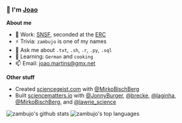 ### 👋 I'm [Joao](https://en.wikipedia.org/wiki/Jo%C3%A3o)

**About me**

- 🔭 Work: [SNSF](http://www.snf.ch), seconded at the [ERC](https://erc.europa.eu)
- ⚡ Trivia: `zambujo` is one of my names
- 💬 Ask me about `.txt`, `.sh`, `.r`, `.py`, `.sql`
- 🌱 Learning: `German` and `cooking`
- 📫 Email: [joao.martins@gmx.net](mailto:joao.martins@gmx.net)

**Other stuff**

- Created [sciencegeist.com](https://www.sciencegeist.com) with [@MirkoBischBerg](https://twitter.com/MirkoBischBerg)
- Built [sciencematters.io](https://github.com/SciMts) with [@JonnyBurger](https://github.com/JonnyBurger), [@brecke](https://github.com/brecke), [@laginha](https://github.com/laginha), [@MirkoBischBerg](https://twitter.com/MirkoBischBerg), and [@lawrie_science](https://twitter.com/lawrie_science)

![zambujo's github stats](https://github-readme-stats.vercel.app/api?username=zambujo&show_icons=true&hide_border=true) ![zambujo's top languages](https://github-readme-stats.vercel.app/api/top-langs/?username=zambujo&layout=compact)
